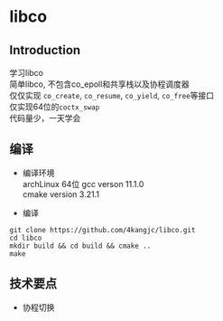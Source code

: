 # libco
## Introduction
学习libco  
简单libco, 不包含co_epoll和共享栈以及协程调度器  
仅仅实现 `co_create`, `co_resume`, `co_yield`, `co_free`等接口   
仅实现64位的`coctx_swap`  
代码量少，一天学会  

## 编译
* 编译环境  
archLinux 64位
gcc verson 11.1.0  
cmake version 3.21.1  

* 编译  
``` shell
git clone https://github.com/4kangjc/libco.git
cd libco
mkdir build && cd build && cmake ..
make
```
## 技术要点
* 协程切换